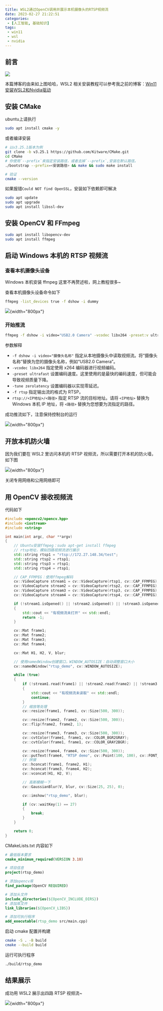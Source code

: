 ```yaml
---
title: WSL2通过OpenCV调用并展示本机摄像头的RTSP视频流
date: 2023-02-27 21:22:51
categories:
 - [人工智能, 基础知识]
tags: 
 - win11
 - wsl
 - nvidia
---
```


## 前言
![](https://image.aayu.today/uploads/2023/03/01/202303012127332.png)

本篇博客的由来如上图哈哈，WSL2 相关安装教程可以参考我之前的博客：[Win11安装WSL2和Nvidia驱动](https://blog.aayu.today/artificial-intelligence/basic/20221217/)

## 安装 CMake
ubuntu上请执行

```bash
sudo apt install cmake -y
```

或者编译安装

```bash
# 以v3.25.1版本为例
git clone -b v3.25.1 https://github.com/Kitware/CMake.git 
cd CMake
# 你使用`--prefix`来指定安装路径，或者去掉`--prefix`,安装在默认路径。
./bootstrap --prefix=<安装路径> && make && sudo make install

# 验证
cmake --version
```

如果报错`Could NOT find OpenSSL`，安装如下依赖即可解决

```bash
sudo apt update
sudo apt upgrade
sudo apt install libssl-dev
```

## 安装 OpenCV 和 FFmpeg
```bash
sudo apt install libopencv-dev
sudo apt install ffmpeg
```

## 启动 Windows 本机的 RTSP 视频流
### 查看本机摄像头设备
Windows 本机安装 ffmpeg 这里不再赘述啦，网上教程很多~

查看本机摄像头设备命令如下

```bash
ffmpeg -list_devices true -f dshow -i dummy
```

![](https://image.aayu.today/uploads/2023/03/01/202303012138041.png){width="800px"}

### 开始推流
```bash
ffmpeg -f dshow -i video="USB2.0 Camera" -vcodec libx264 -preset:v ultrafast -tune:v zerolatency -rtsp_transport tcp -f rtsp rtsp://172.27.148.34/test
```

参数解释
* `-f dshow -i video="摄像头名称"` 指定从本地摄像头中读取视频流。将“摄像头名称”替换为您的摄像头名称，例如“USB2.0 Camera”。
* `-vcodec libx264` 指定使用 x264 编码器进行视频编码。
* `-preset ultrafast` 设置编码速度。这里使用的是最快的编码速度，但可能会导致视频质量下降。
* `-tune zerolatency` 设置编码器以实现零延迟。
* `-f rtsp` 指定输出流的格式为 RTSP。
* `rtsp://<IP地址>/<路径>` 指定 RTSP 流的目标地址。请将 `<IP地址>` 替换为 Windows 本机 IP 地址，将 `<路径>` 替换为您想要为流指定的路径。

成功推流如下，注意保持控制台的运行

![](https://image.aayu.today/uploads/2023/03/01/202303012139056.png){width="800px"}

## 开放本机防火墙
因为我们要在 WSL2 里访问本机的 RTSP 视频流，所以需要打开本机的防火墙，如下图

![](https://image.aayu.today/uploads/2023/03/01/202303012140033.png){width="800px"}

关闭专用网络和公用网络即可

## 用 OpenCV 接收视频流
代码如下

```cpp
#include <opencv2/opencv.hpp>
#include <iostream>
#include <string>

int main(int argc, char **argv)
{
    // Ubuntu安装ffmpeg：sudo apt-get install ffmpeg
    // rtsp地址，模拟四路视频流进行展示
    std::string rtsp1 = "rtsp://172.27.148.34/test";
    std::string rtsp2 = rtsp1;
    std::string rtsp3 = rtsp1;
    std::string rtsp4 = rtsp1;

    // CAP_FFMPEG：使用ffmpeg解码
    cv::VideoCapture stream1 = cv::VideoCapture(rtsp1, cv::CAP_FFMPEG);
    cv::VideoCapture stream2 = cv::VideoCapture(rtsp2, cv::CAP_FFMPEG);
    cv::VideoCapture stream3 = cv::VideoCapture(rtsp3, cv::CAP_FFMPEG);
    cv::VideoCapture stream4 = cv::VideoCapture(rtsp4, cv::CAP_FFMPEG);

    if (!stream1.isOpened() || !stream2.isOpened() || !stream3.isOpened() || !stream4.isOpened())
    {
        std::cout << "有视频流未打开" << std::endl;
        return -1;
    }

    cv::Mat frame1;
    cv::Mat frame2;
    cv::Mat frame3;
    cv::Mat frame4;

    cv::Mat H1, H2, V, blur;

    // 使用namedWindow创建窗口，WINDOW_AUTOSIZE：自动调整窗口大小
    cv::namedWindow("rtsp_demo", cv::WINDOW_AUTOSIZE);

    while (true)
    {
        if (!stream1.read(frame1) || !stream2.read(frame2) || !stream3.read(frame3) || !stream4.read(frame4))
        {
            std::cout << "有视频流未读取" << std::endl;
            continue;
        }
        // 缩放等处理
        cv::resize(frame1, frame1, cv::Size(500, 300));

        cv::resize(frame2, frame2, cv::Size(500, 300));
        cv::flip(frame2, frame2, 1);

        cv::resize(frame3, frame3, cv::Size(500, 300));
        cv::cvtColor(frame1, frame1, cv::COLOR_BGR2GRAY);
        cv::cvtColor(frame1, frame1, cv::COLOR_GRAY2BGR);

        cv::resize(frame4, frame4, cv::Size(500, 300));
        cv::putText(frame4, "RTSP demo", cv::Point(100, 100), cv::FONT_ITALIC, 1, cv::Scalar(0, 0, 255), 2);
        // 拼接
        cv::hconcat(frame1, frame2, H1);
        cv::hconcat(frame3, frame4, H2);
        cv::vconcat(H1, H2, V);

        // 高斯模糊一下
        cv::GaussianBlur(V, blur, cv::Size(25, 25), 0);

        cv::imshow("rtsp_demo", blur);

        if (cv::waitKey(1) == 27)
        {
            break;
        }
    }

    return 0;
}
```

CMakeLists.txt 内容如下

```cmake
# 最低版本要求
cmake_minimum_required(VERSION 3.10)

# 项目信息
project(rtsp_demo)

# 添加opencv库
find_package(OpenCV REQUIRED)

# 添加头文件
include_directories(${OpenCV_INCLUDE_DIRS})
# 添加库文件
link_libraries(${OpenCV_LIBS})

# 添加可执行程序
add_executable(rtsp_demo src/main.cpp)
```

启动 cmake 配置并构建

```bash
cmake -S . -B build 
cmake --build build 
```

运行可执行程序

```bash
./build/rtsp_demo
```

## 结果展示
成功用 WSL2 展示出四路 RTSP 视频流~

![](https://image.aayu.today/uploads/2023/03/01/202303012141053.png){width="800px"}
